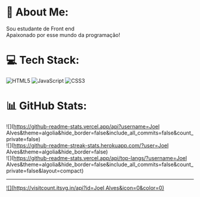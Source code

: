 # 💫 About Me:
Sou estudante de Front end<br>Apaixonado por esse mundo da programação!


# 💻 Tech Stack:
![HTML5](https://img.shields.io/badge/html5-%23E34F26.svg?style=for-the-badge&logo=html5&logoColor=white) ![JavaScript](https://img.shields.io/badge/javascript-%23323330.svg?style=for-the-badge&logo=javascript&logoColor=%23F7DF1E) ![CSS3](https://img.shields.io/badge/css3-%231572B6.svg?style=for-the-badge&logo=css3&logoColor=white)
# 📊 GitHub Stats:
![](https://github-readme-stats.vercel.app/api?username=Joel Alves&theme=algolia&hide_border=false&include_all_commits=false&count_private=false)<br/>
![](https://github-readme-streak-stats.herokuapp.com/?user=Joel Alves&theme=algolia&hide_border=false)<br/>
![](https://github-readme-stats.vercel.app/api/top-langs/?username=Joel Alves&theme=algolia&hide_border=false&include_all_commits=false&count_private=false&layout=compact)

---
[![](https://visitcount.itsvg.in/api?id=Joel Alves&icon=0&color=0)](https://visitcount.itsvg.in)

<!-- Proudly created with GPRM ( https://gprm.itsvg.in ) -->